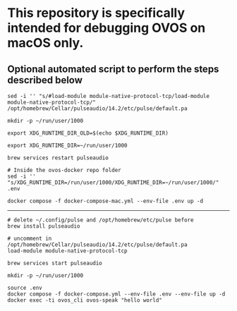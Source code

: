 # This repository is specifically intended for debugging OVOS on macOS only.


## Optional automated script to perform the steps described below
```
sed -i '' "s/#load-module module-native-protocol-tcp/load-module module-native-protocol-tcp/" /opt/homebrew/Cellar/pulseaudio/14.2/etc/pulse/default.pa

mkdir -p ~/run/user/1000

export XDG_RUNTIME_DIR_OLD=$(echo $XDG_RUNTIME_DIR)

export XDG_RUNTIME_DIR=~/run/user/1000

brew services restart pulseaudio

# Inside the ovos-docker repo folder
sed -i '' "s/XDG_RUNTIME_DIR=/run/user/1000/XDG_RUNTIME_DIR=~/run/user/1000/" .env

docker compose -f docker-compose-mac.yml --env-file .env up -d
```

--- 

```
# delete ~/.config/pulse and /opt/homebrew/etc/pulse before
brew install pulseaudio
```

```
# uncomment in /opt/homebrew/Cellar/pulseaudio/14.2/etc/pulse/default.pa
load-module module-native-protocol-tcp
```

```
brew services start pulseaudio
```

```
mkdir -p ~/run/user/1000
```

```
source .env
docker compose -f docker-compose.yml --env-file .env --env-file up -d
docker exec -ti ovos_cli ovos-speak "hello world"    
```


